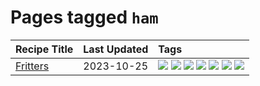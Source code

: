 # Pages tagged `ham`

|Recipe Title|Last Updated|Tags
|:---|:---|:---|
|[Fritters](../recipes/fritters.md)|2023-10-25|[![](https://img.shields.io/badge/tag-chicken-f47a18)](../tags/chicken.md) [![](https://img.shields.io/badge/tag-family-9fef19)](../tags/family.md) [![](https://img.shields.io/badge/tag-fried-d4602a)](../tags/fried.md) [![](https://img.shields.io/badge/tag-ham-9d5b24)](../tags/ham.md) [![](https://img.shields.io/badge/tag-lamb-427cd)](../tags/lamb.md) [![](https://img.shields.io/badge/tag-leftovers-9acea8)](../tags/leftovers.md) [![](https://img.shields.io/badge/tag-vegetables-99d437)](../tags/vegetables.md)|